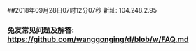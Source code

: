 ##2018年09月28日07时12分07秒 新址: 104.248.2.95
### 兔友常见问题及解答: https://github.com/wanggonging/d/blob/w/FAQ.md
